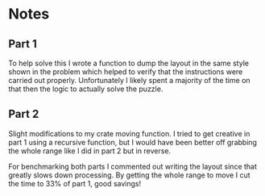 # Notes

## Part 1

To help solve this I wrote a function to dump the layout in the same style shown in the problem which helped to verify that the instructions were carried out properly. Unfortunately I likely spent a majority of the time on that then the logic to actually solve the puzzle. 

## Part 2

Slight modifications to my crate moving function. I tried to get creative in part 1 using a recursive function, but I would have been better off grabbing the whole range like I did in part 2 but in reverse.

For benchmarking both parts I commented out writing the layout since that greatly slows down processing. By getting the whole range to move I cut the time to 33% of part 1, good savings!
